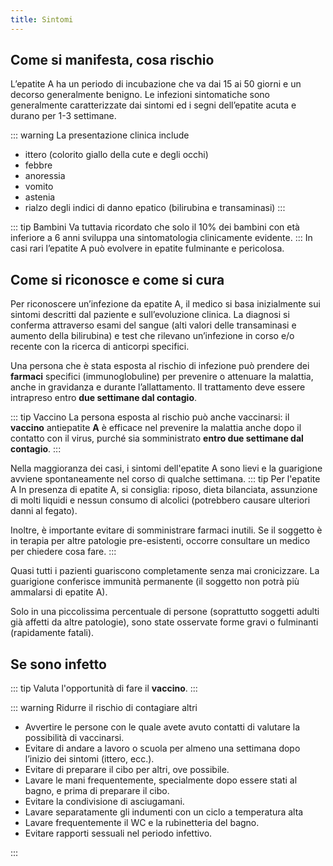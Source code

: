 ```yaml
---
title: Sintomi
---
```


## Come si manifesta, cosa rischio

L’epatite A ha un periodo di incubazione che va dai 15 ai 50 giorni e un decorso generalmente benigno. Le infezioni sintomatiche sono generalmente caratterizzate dai sintomi ed i segni dell’epatite acuta e durano per 1-3 settimane.

::: warning La presentazione clinica include

- ittero (colorito giallo della cute e degli occhi)
- febbre
- anoressia
- vomito
- astenia
- rialzo degli indici di danno epatico (bilirubina e transaminasi)
  :::

::: tip Bambini <Badge text="Spesso senza sintomi" type="warn" />
Va tuttavia ricordato che solo il 10% dei bambini con età inferiore a 6 anni sviluppa una sintomatologia clinicamente evidente.
:::
In casi rari l’epatite A può evolvere in epatite fulminante e pericolosa.

## Come si riconosce e come si cura

Per riconoscere un’infezione da epatite A, il medico si basa inizialmente sui sintomi descritti dal paziente e sull’evoluzione clinica. La diagnosi si conferma attraverso esami del sangue (alti valori delle transaminasi e aumento della bilirubina) e test che rilevano un’infezione in corso e/o recente con la ricerca di anticorpi specifici.

Una persona che è stata esposta al rischio di infezione può prendere dei **farmaci** specifici (immunoglobuline) per prevenire o attenuare la malattia, anche in gravidanza e durante l’allattamento. Il trattamento deve essere intrapreso entro **due settimane dal contagio**.

::: tip Vaccino <Badge text="entro 2 settimane" type="warn" />
La persona esposta al rischio può anche vaccinarsi: il **vaccino** antiepatite **A** è efficace nel prevenire la malattia anche dopo il contatto con il virus, purché sia somministrato **entro due settimane dal contagio**.
:::

Nella maggioranza dei casi, i sintomi dell'epatite A sono lievi e la guarigione avviene spontaneamente nel corso di qualche settimana.
::: tip Per l'epatite A <Badge text="evitare farmaci inutili" type="warn" />
In presenza di epatite A, si consiglia: riposo, dieta bilanciata, assunzione di molti liquidi e nessun consumo di alcolici (potrebbero causare ulteriori danni al fegato).

Inoltre, è importante evitare di somministrare farmaci inutili. Se il soggetto è in terapia per altre patologie pre-esistenti, occorre consultare un medico per chiedere cosa fare.
:::

Quasi tutti i pazienti guariscono completamente senza mai cronicizzare. La guarigione conferisce immunità permanente (il soggetto non potrà più ammalarsi di epatite A).

Solo in una piccolissima percentuale di persone (soprattutto soggetti adulti già affetti da altre patologie), sono state osservate forme gravi o fulminanti (rapidamente fatali).

## Se sono infetto

::: tip
Valuta l'opportunità di fare il **vaccino**.
:::

::: warning Ridurre il rischio di contagiare altri

- Avvertire le persone con le quale avete avuto contatti di valutare la possibilità di vaccinarsi.
- Evitare di andare a lavoro o scuola per almeno una settimana dopo l’inizio dei sintomi (ittero, ecc.).
- Evitare di preparare il cibo per altri, ove possibile.
- Lavare le mani frequentemente, specialmente dopo essere stati al bagno, e prima di preparare il cibo.
- Evitare la condivisione di asciugamani.
- Lavare separatamente gli indumenti con un ciclo a temperatura alta
- Lavare frequentemente il WC e la rubinetteria del bagno.
- Evitare rapporti sessuali nel periodo infettivo.

:::
